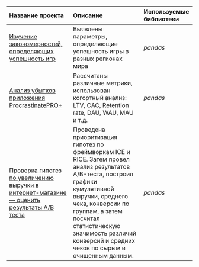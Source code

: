 
| Название проекта | Описание | Используемые библиотеки | 
| :---------------------- | :---------------------- | :---------------------- |
| [Изучение закономерностей, определяющих успешность игр](sales_analysis) |Выявлены параметры, определяющие успешность игры в разных регионах мира| *pandas* |
| [Анализ убытков приложения ProcrastinatePRO+](business_metrics_analysis) |Рассчитаны различные метрики, использован когортный анализ: LTV, CAC, Retention rate, DAU, WAU, MAU и т.д.| *pandas* |
| [Проверка гипотез по увеличению выручки в интернет-магазине — оценить результаты A/B теста](AB_tests) |Проведена приоритизация гипотез по фреймворкам ICE и RICE. Затем провел анализ результатов A/B-теста, построил графики кумулятивной выручки, среднего чека, конверсии по группам, а затем посчитал статистическую значимость различий конверсий и средних чеков по сырым и очищенным данным.| *pandas* |
